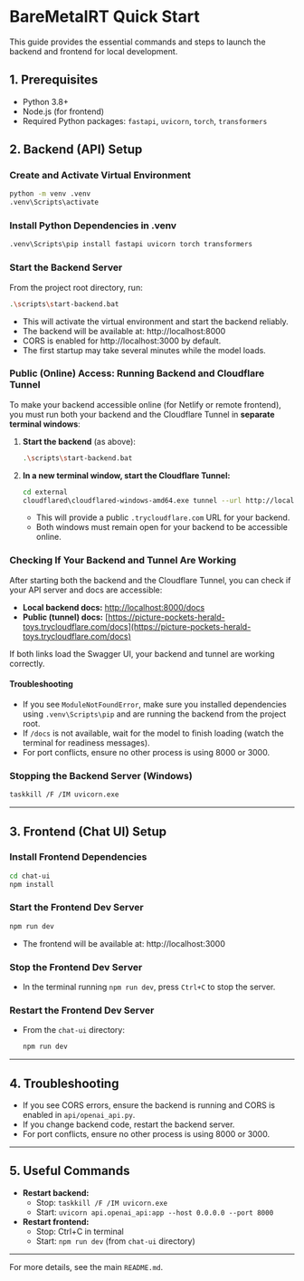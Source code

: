 # BareMetalRT Quick Start

This guide provides the essential commands and steps to launch the backend and frontend for local development.

## 1. Prerequisites
- Python 3.8+
- Node.js (for frontend)
- Required Python packages: `fastapi`, `uvicorn`, `torch`, `transformers`

## 2. Backend (API) Setup

### Create and Activate Virtual Environment
```sh
python -m venv .venv
.venv\Scripts\activate
```

### Install Python Dependencies in .venv
```sh
.venv\Scripts\pip install fastapi uvicorn torch transformers
```

### Start the Backend Server
From the project root directory, run:
```sh
.\scripts\start-backend.bat
```
- This will activate the virtual environment and start the backend reliably.
- The backend will be available at: http://localhost:8000
- CORS is enabled for http://localhost:3000 by default.
- The first startup may take several minutes while the model loads.

### Public (Online) Access: Running Backend and Cloudflare Tunnel
To make your backend accessible online (for Netlify or remote frontend), you must run both your backend and the Cloudflare Tunnel in **separate terminal windows**:

1. **Start the backend** (as above):
   ```sh
   .\scripts\start-backend.bat
   ```
2. **In a new terminal window, start the Cloudflare Tunnel:**
   ```sh
   cd external
   cloudflared\cloudflared-windows-amd64.exe tunnel --url http://localhost:8000
   ```
   - This will provide a public `.trycloudflare.com` URL for your backend.
   - Both windows must remain open for your backend to be accessible online.

### Checking If Your Backend and Tunnel Are Working

After starting both the backend and the Cloudflare Tunnel, you can check if your API server and docs are accessible:

- **Local backend docs:** [http://localhost:8000/docs](http://localhost:8000/docs)
- **Public (tunnel) docs:** [https://picture-pockets-herald-toys.trycloudflare.com/docs](https://picture-pockets-herald-toys.trycloudflare.com/docs)

If both links load the Swagger UI, your backend and tunnel are working correctly.

#### Troubleshooting
- If you see `ModuleNotFoundError`, make sure you installed dependencies using `.venv\Scripts\pip` and are running the backend from the project root.
- If `/docs` is not available, wait for the model to finish loading (watch the terminal for readiness messages).
- For port conflicts, ensure no other process is using 8000 or 3000.

### Stopping the Backend Server (Windows)
```sh
taskkill /F /IM uvicorn.exe
```

---

## 3. Frontend (Chat UI) Setup

### Install Frontend Dependencies
```sh
cd chat-ui
npm install
```

### Start the Frontend Dev Server
```sh
npm run dev
```

- The frontend will be available at: http://localhost:3000

### Stop the Frontend Dev Server
- In the terminal running `npm run dev`, press `Ctrl+C` to stop the server.

### Restart the Frontend Dev Server
- From the `chat-ui` directory:
  ```sh
  npm run dev
  ```

---

## 4. Troubleshooting
- If you see CORS errors, ensure the backend is running and CORS is enabled in `api/openai_api.py`.
- If you change backend code, restart the backend server.
- For port conflicts, ensure no other process is using 8000 or 3000.

---

## 5. Useful Commands
- **Restart backend:**
  - Stop: `taskkill /F /IM uvicorn.exe`
  - Start: `uvicorn api.openai_api:app --host 0.0.0.0 --port 8000`
- **Restart frontend:**
  - Stop: Ctrl+C in terminal
  - Start: `npm run dev` (from `chat-ui` directory)

---

For more details, see the main `README.md`.
